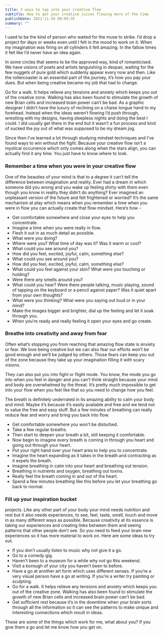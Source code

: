 ```yaml
---
title: 3 ways to tap into your creative flow
subtitle: How to get your creative juices flowing more of the time
publishDate: 2021-11-30 09:09:35
summary: ""
---
```

I used to be the kind of person who waited for the muse to strike. I’d drop a project for days or weeks even until I felt in the mood to work on it. When my imagination was firing on all cylinders it felt amazing. In the fallow times it felt like I’d never have an idea again. 

In some circles that seems to be the approved way, kind of romanticised. We have visions of poets and artists languishing in despair, waiting for the few nuggets of pure gold which suddenly appear every now and then. Like the rollercoaster is an essential part of the journey, it’s how you pay your dues. But when being creative became my job that had to change.

Go for a walk. It helps relieve any tensions and anxiety which keeps you out of the creative zone. Walking has also been found to stimulate the growth of new Brian cells and increased brain power can’t be bad. As a graphic designer I didn’t have the luxury of reclining on a chaise longue hand to my forehead. Instead when the ideas weren’t flowing I’d push through, wrestling with my designs, having sleepless nights and doing the best I could. I did usually get there in the end but it wasn’t a fun process and kind of sucked the joy out of what was supposed to be my dream jog.

Since then I’ve learned a lot through studying mindset techniques and I’ve found ways to win without the fight. Because your creative flow isn’t a mystical occurrence which only comes along when the stars align, you can actually find it any time. You just have to know where to look.

### Remember a time when you were in your creative flow

One of the beauties of your mind is that to a degree it can’t tell the difference between imagination and reality. Ever had a dream in which someone did you wrong and you wake up feeling shirty with them even though you know in reality they didn’t do anything? Ever imagined an unpleasant version of the future and felt frightened or worried? It’s the same mechanism at play which means when you remember a time when you were in flow you can actually create that flow mindset. Here’s how - 

* Get comfortable somewhere and close your eyes to help you concentrate.
* Imagine a time when you were really in flow. 
* Flesh it out in as much detail as possible. 
* What were you doing? 
* Where were you? What time of day was it? Was it warm or cool?
* What could you see around you?
* How did you feel, excited, joyful, calm, something else? 
* What could you see around you?
* How did you feel, excited, joyful, calm, something else? 
* What could you feel against your skin? What were you touching or holding? 
* Were there any smells around you? 
* What could you hear? Were there people talking, music playing, sound of tapping on the keyboard or a pencil against paper? Was it quiet apart from your own thoughts?
* What were you thinking? What were you saying out loud or in your mind?
* Make the images bigger and brighter, dial up the feeling and let it soak through you.
* When you’re ready and really feeling it open your eyes and go create.

### Breathe into creativity and away from fear

Often what’s stopping you from reaching that amazing flow state is anxiety or fear. We love being creative but we can also fear our efforts won’t be good enough and we’ll be judged by others. Those fears can keep you out of the zone because they take up your imagination filling it with scary visions. 

They can also put you into fight or flight mode. You know, the mode you go into when you feel in danger and you can’t think straight because your mind and body are overwhelmed by the threat. It’s pretty much impossible to get into your flow when you feel like that so you need to change how you feel.

The breath is definitely underrated in its amazing ability to calm your body and mind. Maybe it’s because it’s easily available and free and we tend not to value the free and easy stuff. But a few minutes of breathing can really reduce fear and worry and bring you back into flow.

* Get comfortable somewhere you won’t be disturbed.
* Take a few regular breaths. 
* Then start to deepen your breath a bit, still keeping it comfortable.
* Now begin to imagine every breath is coming in through you heart and going out through your heart. 
* Put your right hand over your heart area to help you to concentrate.
* Imagine the heart expanding as it takes in the breath and contracting as it expels the breath.
* Imagine breathing in calm into your heart and breathing out tension.
* Breathing in nutrients and oxygen, breathing out toxins.
* Really feel the breath coming in and out of the heart.
* Spend a few minutes breathing like this before you let your breathing go back to normal.

### Fill up your inspiration bucket

projects. Like any other part of your body your mind needs nutrition and rest but it also needs experiences, to see, feel, taste, smell, touch and move in as many different ways as possible. Because creativity at its essence is taking our experiences and creating links between them and seeing patterns that other people don’t see. So you need to feed your brain new experiences so it has more material to work on. Here are some ideas to try out.

* If you don’t usually listen to music why not give it a go. 
* Go to a comedy gig.
* Haven’t been to a museum for a while why not go this weekend.
* Visit a borough of your city you haven’t been to before.
* Have a go at another art form which uses different senses. If you’re a very visual person have a go at writing. If you’re a writer try painting or sculpting.
* Go for a walk. It helps relieve any tensions and anxiety which keeps you out of the creative zone. Walking has also been found to stimulate the growth of new Brian cells and increased brain power can’t be bad.
* Get sufficient rest because it’s in the downtime when your brain sorts through all the information so it can see the patterns to make unique and interesting connections which result in ideas.

These are some of the things which work for me, what about you?  If you give them a go and let me know how you get on.